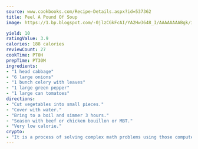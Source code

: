 ```yaml
---
source: www.cookbooks.com/Recipe-Details.aspx?id=537362
title: Peel A Pound Of Soup
image: https://1.bp.blogspot.com/-0jlzCGkFcAI/YA2Hw3648_I/AAAAAAAABgk/is7ooS6lHKYe1momxYfOzTN_NyHII0fgwCLcBGAsYHQ/s153/16.png

yield: 10
ratingValue: 3.9
calories: 188 calories
reviewCount: 27
cookTime: PT0H
prepTime: PT30M
ingredients:
- "1 head cabbage"
- "6 large onions"
- "1 bunch celery with leaves"
- "1 large green pepper"
- "1 large can tomatoes"
directions:
- "Cut vegetables into small pieces."
- "Cover with water."
- "Bring to a boil and simmer 3 hours."
- "Season with beef or chicken bouillon or MBT."
- "Very low calorie."
crypto:
- "It is a process of solving complex math problems using those computers which run bitcoin software."
---
```

